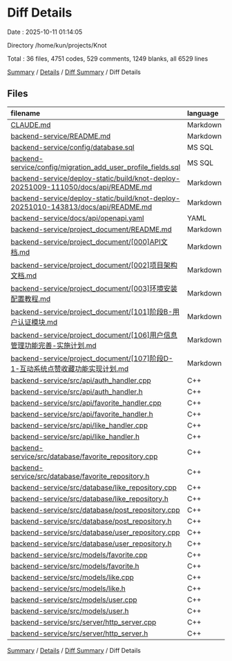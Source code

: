 # Diff Details

Date : 2025-10-11 01:14:05

Directory /home/kun/projects/Knot

Total : 36 files,  4751 codes, 529 comments, 1249 blanks, all 6529 lines

[Summary](results.md) / [Details](details.md) / [Diff Summary](diff.md) / Diff Details

## Files
| filename | language | code | comment | blank | total |
| :--- | :--- | ---: | ---: | ---: | ---: |
| [CLAUDE.md](/CLAUDE.md) | Markdown | 227 | 0 | 63 | 290 |
| [backend-service/README.md](/backend-service/README.md) | Markdown | 17 | 0 | -1 | 16 |
| [backend-service/config/database.sql](/backend-service/config/database.sql) | MS SQL | 47 | 11 | 11 | 69 |
| [backend-service/config/migration\_add\_user\_profile\_fields.sql](/backend-service/config/migration_add_user_profile_fields.sql) | MS SQL | 5 | 5 | 5 | 15 |
| [backend-service/deploy-static/build/knot-deploy-20251009-111050/docs/api/README.md](/backend-service/deploy-static/build/knot-deploy-20251009-111050/docs/api/README.md) | Markdown | -155 | 0 | -67 | -222 |
| [backend-service/deploy-static/build/knot-deploy-20251010-143813/docs/api/README.md](/backend-service/deploy-static/build/knot-deploy-20251010-143813/docs/api/README.md) | Markdown | 155 | 0 | 67 | 222 |
| [backend-service/docs/api/openapi.yaml](/backend-service/docs/api/openapi.yaml) | YAML | 235 | 0 | 6 | 241 |
| [backend-service/project\_document/README.md](/backend-service/project_document/README.md) | Markdown | -68 | 0 | -12 | -80 |
| [backend-service/project\_document/\[000\]API文档.md](/backend-service/project_document/%5B000%5DAPI%E6%96%87%E6%A1%A3.md) | Markdown | 270 | 0 | 54 | 324 |
| [backend-service/project\_document/\[002\]项目架构文档.md](/backend-service/project_document/%5B002%5D%E9%A1%B9%E7%9B%AE%E6%9E%B6%E6%9E%84%E6%96%87%E6%A1%A3.md) | Markdown | 11 | 0 | 0 | 11 |
| [backend-service/project\_document/\[003\]环境安装配置教程.md](/backend-service/project_document/%5B003%5D%E7%8E%AF%E5%A2%83%E5%AE%89%E8%A3%85%E9%85%8D%E7%BD%AE%E6%95%99%E7%A8%8B.md) | Markdown | 1 | 0 | 0 | 1 |
| [backend-service/project\_document/\[101\]阶段B-用户认证模块.md](/backend-service/project_document/%5B101%5D%E9%98%B6%E6%AE%B5B-%E7%94%A8%E6%88%B7%E8%AE%A4%E8%AF%81%E6%A8%A1%E5%9D%97.md) | Markdown | 115 | 0 | 23 | 138 |
| [backend-service/project\_document/\[106\]用户信息管理功能完善-实施计划.md](/backend-service/project_document/%5B106%5D%E7%94%A8%E6%88%B7%E4%BF%A1%E6%81%AF%E7%AE%A1%E7%90%86%E5%8A%9F%E8%83%BD%E5%AE%8C%E5%96%84-%E5%AE%9E%E6%96%BD%E8%AE%A1%E5%88%92.md) | Markdown | 426 | 0 | 118 | 544 |
| [backend-service/project\_document/\[107\]阶段D-1-互动系统点赞收藏功能实现计划.md](/backend-service/project_document/%5B107%5D%E9%98%B6%E6%AE%B5D-1-%E4%BA%92%E5%8A%A8%E7%B3%BB%E7%BB%9F%E7%82%B9%E8%B5%9E%E6%94%B6%E8%97%8F%E5%8A%9F%E8%83%BD%E5%AE%9E%E7%8E%B0%E8%AE%A1%E5%88%92.md) | Markdown | 2,104 | 0 | 549 | 2,653 |
| [backend-service/src/api/auth\_handler.cpp](/backend-service/src/api/auth_handler.cpp) | C++ | 126 | 26 | 40 | 192 |
| [backend-service/src/api/auth\_handler.h](/backend-service/src/api/auth_handler.h) | C++ | 4 | 20 | 4 | 28 |
| [backend-service/src/api/favorite\_handler.cpp](/backend-service/src/api/favorite_handler.cpp) | C++ | 69 | 22 | 20 | 111 |
| [backend-service/src/api/favorite\_handler.h](/backend-service/src/api/favorite_handler.h) | C++ | 14 | 31 | 9 | 54 |
| [backend-service/src/api/like\_handler.cpp](/backend-service/src/api/like_handler.cpp) | C++ | 67 | 22 | 18 | 107 |
| [backend-service/src/api/like\_handler.h](/backend-service/src/api/like_handler.h) | C++ | 14 | 31 | 9 | 54 |
| [backend-service/src/database/favorite\_repository.cpp](/backend-service/src/database/favorite_repository.cpp) | C++ | 258 | 37 | 78 | 373 |
| [backend-service/src/database/favorite\_repository.h](/backend-service/src/database/favorite_repository.h) | C++ | 17 | 57 | 11 | 85 |
| [backend-service/src/database/like\_repository.cpp](/backend-service/src/database/like_repository.cpp) | C++ | 258 | 37 | 78 | 373 |
| [backend-service/src/database/like\_repository.h](/backend-service/src/database/like_repository.h) | C++ | 17 | 57 | 11 | 85 |
| [backend-service/src/database/post\_repository.cpp](/backend-service/src/database/post_repository.cpp) | C++ | 136 | 12 | 40 | 188 |
| [backend-service/src/database/post\_repository.h](/backend-service/src/database/post_repository.h) | C++ | 5 | 24 | 4 | 33 |
| [backend-service/src/database/user\_repository.cpp](/backend-service/src/database/user_repository.cpp) | C++ | 209 | 24 | 55 | 288 |
| [backend-service/src/database/user\_repository.h](/backend-service/src/database/user_repository.h) | C++ | 10 | 29 | 3 | 42 |
| [backend-service/src/models/favorite.cpp](/backend-service/src/models/favorite.cpp) | C++ | 38 | 6 | 13 | 57 |
| [backend-service/src/models/favorite.h](/backend-service/src/models/favorite.h) | C++ | 25 | 35 | 11 | 71 |
| [backend-service/src/models/like.cpp](/backend-service/src/models/like.cpp) | C++ | 38 | 6 | 13 | 57 |
| [backend-service/src/models/like.h](/backend-service/src/models/like.h) | C++ | 25 | 35 | 11 | 71 |
| [backend-service/src/models/user.cpp](/backend-service/src/models/user.cpp) | C++ | 12 | 0 | 3 | 15 |
| [backend-service/src/models/user.h](/backend-service/src/models/user.h) | C++ | 9 | 0 | 0 | 9 |
| [backend-service/src/server/http\_server.cpp](/backend-service/src/server/http_server.cpp) | C++ | 6 | 2 | 2 | 10 |
| [backend-service/src/server/http\_server.h](/backend-service/src/server/http_server.h) | C++ | 4 | 0 | 0 | 4 |

[Summary](results.md) / [Details](details.md) / [Diff Summary](diff.md) / Diff Details